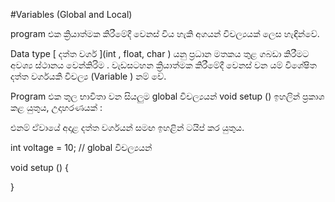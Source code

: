 #Variables (Global and Local)

program එක   ක්‍රියාත්මක කිරීමේදී වෙනස් විය හැකි අගයන්  විචල්‍යයක් ලෙස හැඳින්වේ.
 
Data  type [ දත්ත වර්ග ](int  , float, char  ) යනු ප්‍රධාන මතකය තුළ ගබඩා කිරීමට අවශ්‍ය  ස්ථානය වෙන්කිරිම . 
වැඩසටහන ක්‍රියාත්මක කිරීමේදී වෙනස් වන යම් විශේෂිත දත්ත වර්ගයකි විචල්‍ය (Variable ) නම් වේ.

Program  එක තුල  භාවිතා වන සියලුම global  විචල්‍යයන් void setup () ඉහලින් ප්‍රකාශ කළ යුතුය, 
උදාහරණයක් :

එනම් ඒවායේ අදාළ දත්ත වර්ගයන් සමඟ ඉහළින් ටයිප් කර යුතුය. 

int  voltage  = 10;  // global  විචල්‍යයන්

void setup ()
{

}

